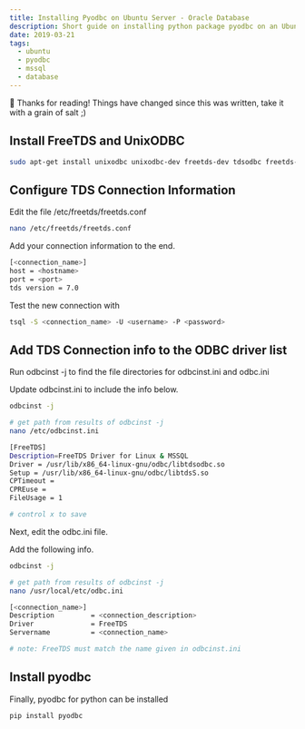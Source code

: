 ```yaml
---
title: Installing Pyodbc on Ubuntu Server - Oracle Database
description: Short guide on installing python package pyodbc on an Ubuntu server in order to connect to Oracle databases.
date: 2019-03-21
tags:
  - ubuntu
  - pyodbc
  - mssql
  - database
---
```


<div class="rounded border p-4 bg-white/80">
 👋 Thanks for reading! Things have changed since this was written, take it with a grain of salt ;)
</div>

## Install FreeTDS and UnixODBC

```bash
sudo apt-get install unixodbc unixodbc-dev freetds-dev tdsodbc freetds-bin
```

## Configure TDS Connection Information

Edit the file /etc/freetds/freetds.conf

```bash
nano /etc/freetds/freetds.conf
```

Add your connection information to the end.

```bash
[<connection_name>]
host = <hostname>
port = <port>
tds version = 7.0
```

Test the new connection with

```bash
tsql -S <connection_name> -U <username> -P <password>
```

## Add TDS Connection info to the ODBC driver list

Run odbcinst -j to find the file directories for odbcinst.ini and odbc.ini

Update odbcinst.ini to include the info below.

```bash
odbcinst -j

# get path from results of odbcinst -j
nano /etc/odbcinst.ini

[FreeTDS]
Description=FreeTDS Driver for Linux & MSSQL
Driver = /usr/lib/x86_64-linux-gnu/odbc/libtdsodbc.so
Setup = /usr/lib/x86_64-linux-gnu/odbc/libtdsS.so
CPTimeout =
CPREuse =
FileUsage = 1

# control x to save
```

Next, edit the odbc.ini file.

Add the following info.

```bash
odbcinst -j

# get path from results of odbcinst -j
nano /usr/local/etc/odbc.ini

[<connection_name>]
Description         = <connection_description>
Driver              = FreeTDS
Servername          = <connection_name>

# note: FreeTDS must match the name given in odbcinst.ini
```

## Install pyodbc

Finally, pyodbc for python can be installed

```bash
pip install pyodbc
```
